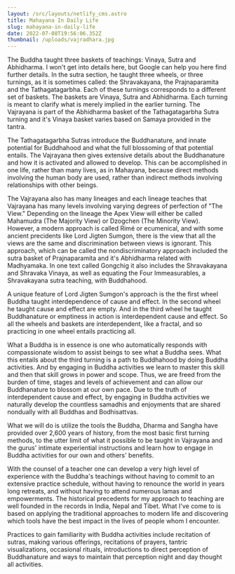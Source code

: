 ```yaml
---
layout: /src/layouts/netlify_cms.astro
title: Mahayana In Daily Life
slug: mahayana-in-daily-life
date: 2022-07-08T19:56:06.352Z
thumbnail: /uploads/vajradhara.jpg
---
```

The Buddha taught three baskets of teachings: Vinaya, Sutra and Abhidharma. I won't get into details here, but Google can help you here find further details. In the sutra section, he taught three wheels, or three turnings, as it is sometimes called: the Shravakayana, the Prajnaparamita and the Tathagatagarbha. Each of these turnings corresponds to a different set of baskets. The baskets are Vinaya, Sutra and Abhidharma. Each turning is meant to clarify what is merely implied in the earlier turning. The Vajrayana is part of the Abhidharma basket of the Tathagatagarbha Sutra turning and it's Vinaya basket varies based on Samaya provided in the tantra.

The Tathagatagarbha Sutras introduce the Buddhanature, and innate potential for Buddhahood and what the full blossoming of that potential entails. The Vajrayana then gives extensive details about the Buddhanature and how it is activated and allowed to develop. This can be accomplished in one life, rather than many lives, as in Mahayana, because direct methods involving the human body are used, rather than indirect methods involving relationships with other beings.

The Vajrayana also has many lineages and each lineage teaches that Vajrayana has many levels involving varying degrees of perfection of "The View." Depending on the lineage the Apex View will either be called Mahamudra (The Majority View) or Dzogchen (The Minority View). However, a modern approach is called Rimé or ecumenical, and with some ancient precidents like Lord Jigten Sumgon, there is the view that all the views are the same and discrimination between views is ignorant. This approach, which can be called the nondiscriminatory approach included the sutra basket of Prajnaparamita and it's Abhidharma related with Madhyamaka. In one text called Gongchig it also includes the Shravakayana and Shravaka Vinaya, as well as equating the Four Immeasurables, a Shravakayana sutra teaching, with Buddhahood.

A unique feature of Lord Jigten Sumgon's approach is the the first wheel Buddha taught interdependence of cause and effect. In the second wheel he taught cause and effect are empty. And in the third wheel he taught Buddhanature or emptiness in action is interdependent cause and effect. So all the wheels and baskets are interdependent, like a fractal, and so practicing in one wheel entails practicing all.

What a Buddha is in essence is one who automatically responds with compassionate wisdom to assist beings to see what a Buddha sees. What this entails about the third turning is a path to Buddhahood by doing Buddha activities. And by engaging in Buddha activities we learn to master this skill and then that skill grows in power and scope. Thus, we are freed from the burden of time, stages and levels of achievement and can allow our Buddhanature to blossom at our own pace. Due to the truth of interdependent cause and effect, by engaging in Buddha activities we naturally develop the countless samadhis and enjoyments that are shared nondually with all Buddhas and Bodhisattvas.

What we will do is utilize the tools the Buddha, Dharma and Sangha have provided over 2,600 years of history, from the most basic first turning methods, to the utter limit of what it possible to be taught in Vajrayana and the gurus' intimate experiential instructions and learn how to engage in Buddha activities for our own and others' benefits.

With the counsel of a teacher one can develop a very high level of experience with the Buddha's teachings without having to commit to an extensive practice schedule, without having to renounce the world in years long retreats, and without having to attend numerous lamas and empowerments. The historical precedents for my approach to teaching are well founded in the records in India, Nepal and Tibet. What I've come to is based on applying the traditional approaches to modern life and discovering which tools have the best impact in the lives of people whom I encounter.

Practices to gain familiarity with Buddha activities include recitation of sutras, making various offerings, recitations of prayers, tantric visualizations, occasional rituals, introductions to direct perception of Buddhanature and ways to maintain that perception night and day thought all activities.